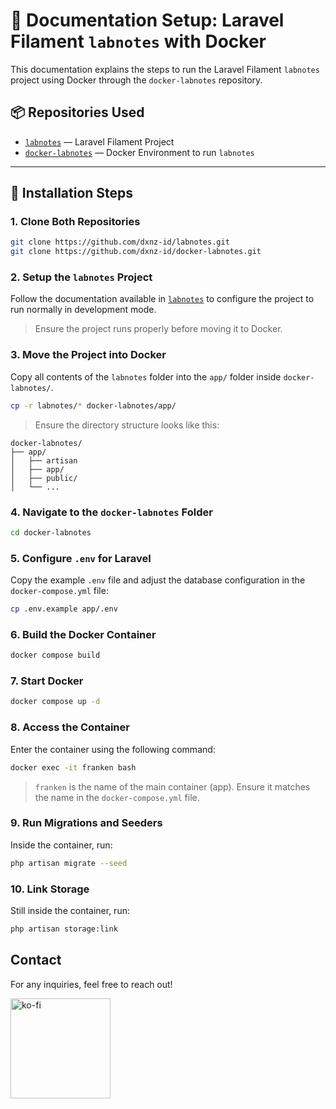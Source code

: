# 📘 Documentation Setup: Laravel Filament `labnotes` with Docker

This documentation explains the steps to run the Laravel Filament `labnotes` project using Docker through the `docker-labnotes` repository.

## 📦 Repositories Used

-   [`labnotes`](https://github.com/dxnz-id/labnotes) — Laravel Filament Project
-   [`docker-labnotes`](https://github.com/dxnz-id/docker-labnotes) — Docker Environment to run `labnotes`

---

## 🚀 Installation Steps

### 1. Clone Both Repositories

```bash
git clone https://github.com/dxnz-id/labnotes.git
git clone https://github.com/dxnz-id/docker-labnotes.git
```

### 2. Setup the `labnotes` Project

Follow the documentation available in [`labnotes`](https://github.com/dxnz-id/labnotes) to configure the project to run normally in development mode.

> Ensure the project runs properly before moving it to Docker.

### 3. Move the Project into Docker

Copy all contents of the `labnotes` folder into the `app/` folder inside `docker-labnotes/`.

```bash
cp -r labnotes/* docker-labnotes/app/
```

> Ensure the directory structure looks like this:

```
docker-labnotes/
├── app/
│   ├── artisan
│   ├── app/
│   ├── public/
│   └── ...
```

### 4. Navigate to the `docker-labnotes` Folder

```bash
cd docker-labnotes
```

### 5. Configure `.env` for Laravel

Copy the example `.env` file and adjust the database configuration in the `docker-compose.yml` file:

```bash
cp .env.example app/.env
```

### 6. Build the Docker Container

```bash
docker compose build
```

### 7. Start Docker

```bash
docker compose up -d
```

### 8. Access the Container

Enter the container using the following command:

```bash
docker exec -it franken bash
```

> `franken` is the name of the main container (app). Ensure it matches the name in the `docker-compose.yml` file.

### 9. Run Migrations and Seeders

Inside the container, run:

```bash
php artisan migrate --seed
```

### 10. Link Storage

Still inside the container, run:

```bash
php artisan storage:link
```

## **Contact**

For any inquiries, feel free to reach out!

<a href="https://www.ko-fi.com/dxnzid">
<img src="https://cdn.ko-fi.com/cdn/kofi3.png?v=3" width="160" alt="ko-fi" />
</a>
